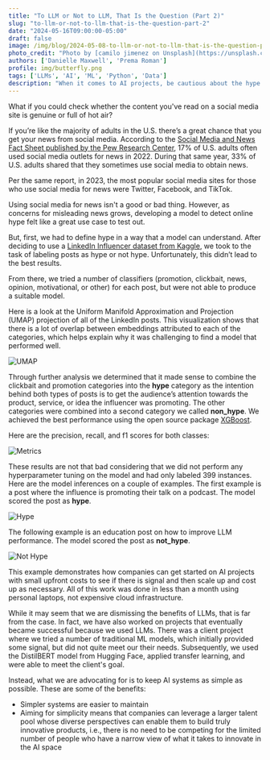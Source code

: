 ```yaml
---
title: "To LLM or Not to LLM, That Is the Question (Part 2)"
slug: "to-llm-or-not-to-llm-that-is-the-question-part-2"
date: "2024-05-16T09:00:00-05:00"
draft: false
image: /img/blog/2024-05-08-to-llm-or-not-to-llm-that-is-the-question-part-2/cover-photo.webp
photo_credit: "Photo by [camilo jimenez on Unsplash](https://unsplash.com/@camstejim?utm_content=creditCopyText&utm_medium=referral&utm_source=unsplash)"
authors: ['Danielle Maxwell', 'Prema Roman']
profile: img/butterfly.png
tags: ['LLMs', 'AI', 'ML', 'Python', 'Data']
description: "When it comes to AI projects, be cautious about the hype around cutting-edge technologies that make promises they can't deliver"
---
```

What if you could check whether the content you've read on a social media site is genuine or full of hot air?

<!--more-->

If you’re like the majority of adults in the U.S. there’s a great chance that you get your news from social media. According to the [Social Media and News Fact Sheet published by the Pew Research Center](https://www.pewresearch.org/journalism/fact-sheet/social-media-and-news-fact-sheet/), 17% of U.S. adults often used social media outlets for news in 2022. During that same year, 33% of U.S. adults shared that they sometimes use social media to obtain news.

Per the same report, in 2023, the most popular social media sites for those who use social media for news were Twitter, Facebook, and TikTok.

Using social media for news isn't a good or bad thing. However, as concerns for misleading news grows, developing a model to detect online hype felt like a great use case to test out.

But, first, we had to define hype in a way that a model can understand. After deciding to use a [LinkedIn Influencer dataset from Kaggle](https://www.kaggle.com/datasets/shreyasajal/linkedin-influencers-data), we took to the task of labeling posts as hype or not hype. Unfortunately, this didn’t lead to the best results.

From there, we tried a number of classifiers (promotion, clickbait, news, opinion, motivational, or other) for each post, but were not able to produce a suitable model.

Here is a look at the Uniform Manifold Approximation and Projection (UMAP) projection of all of the LinkedIn posts.  This visualization shows that there is a lot of overlap between embeddings attributed to each of the categories, which helps explain why it was challenging to find a model that performed well.

![UMAP](img/blog/2024-05-08-to-llm-or-not-to-llm-that-is-the-question-part-2/umap.png)

Through further analysis we determined that it made sense to combine the clickbait and promotion categories into the **hype** category as the intention behind both types of posts is to get the audience’s attention towards the product, service, or idea the influencer was promoting.  The other categories were combined into a second category we called **non_hype**.  We achieved the best performance using the open source package [XGBoost](https://xgboost.readthedocs.io/en/stable/#).  

Here are the precision, recall, and f1 scores for both classes:

![Metrics](img/blog/2024-05-08-to-llm-or-not-to-llm-that-is-the-question-part-2/metrics.png)

These results are not that bad considering that we did not perform any hyperparameter tuning on the model and had only labeled 399 instances.  Here are the model inferences on a couple of examples.  The first example is a post where the influence is promoting their talk on a podcast.  The model scored the post as **hype**.

![Hype](img/blog/2024-05-08-to-llm-or-not-to-llm-that-is-the-question-part-2/hype.png)

The following example is an education post on how to improve LLM performance.  The model scored the post as **not_hype**.

![Not Hype](img/blog/2024-05-08-to-llm-or-not-to-llm-that-is-the-question-part-2/not_hype.png)

This example demonstrates how companies can get started on AI projects with small upfront costs to see if there is signal and then scale up and cost up as necessary.  All of this work was done in less than a month using personal laptops, not expensive cloud infrastructure.  

While it may seem that we are dismissing the benefits of LLMs, that is far from the case.  In fact, we have also worked on projects that eventually became successful because we used LLMs.  There was a client project where we tried a number of traditional ML models, which initially provided some signal, but did not quite meet our their needs.  Subsequently, we used the DistilBERT model from Hugging Face, applied transfer learning, and were able to meet the client's goal.

Instead, what we are advocating for is to keep AI systems as simple as possible.  These are some of the benefits:

- Simpler systems are easier to maintain
- Aiming for simplicity means that companies can leverage a larger talent pool whose diverse perspectives can enable them to build truly innovative products, i.e., there is no need to be competing for the limited number of people who have a narrow view of what it takes to innovate in the AI space
